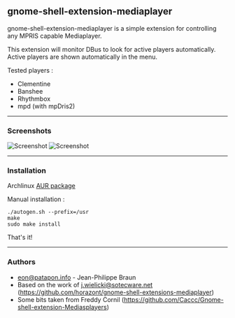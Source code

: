 ## gnome-shell-extension-mediaplayer

gnome-shell-extension-mediaplayer is a simple extension for controlling any MPRIS capable Mediaplayer.

This extension will monitor DBus to look for active players automatically. Active players are shown automatically in the menu.

Tested players :

* Clementine
* Banshee
* Rhythmbox
* mpd (with mpDris2)

----

### Screenshots

![Screenshot](gnome-shell-extensions-mediaplayer/raw/master/data/mediaplayer1.png)
![Screenshot](gnome-shell-extensions-mediaplayer/raw/master/data/mediaplayer2.png)

----

### Installation

Archlinux [AUR package](http://aur.archlinux.org/packages.php?ID=50014)

Manual installation :

    ./autogen.sh --prefix=/usr
    make
    sudo make install
  
That's it!

----

### Authors

* eon@patapon.info - Jean-Philippe Braun
* Based on the work of j.wielicki@sotecware.net (https://github.com/horazont/gnome-shell-extensions-mediaplayer)
* Some bits taken from Freddy Cornil (https://github.com/Caccc/Gnome-shell-extension-Mediasplayers)
